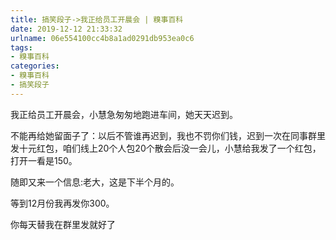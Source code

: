 ```yaml
---
title: 搞笑段子->我正给员工开晨会 | 糗事百科
date: 2019-12-12 21:33:32
urlname: 06e554100cc4b8a1ad0291db953ea0c6
tags: 
- 糗事百科
categories:
- 糗事百科
- 搞笑段子
---
```

我正给员工开晨会，小慧急匆匆地跑进车间，她天天迟到。

不能再给她留面子了：以后不管谁再迟到，我也不罚你们钱，迟到一次在同事群里发十元红包，咱们线上20个人包20个散会后没一会儿，小慧给我发了一个红包，打开一看是150。

随即又来一个信息:老大，这是下半个月的。

等到12月份我再发你300。

你每天替我在群里发就好了


